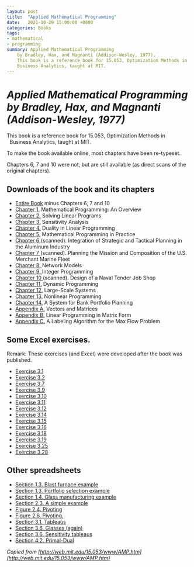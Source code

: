 ```yaml
---
layout: post
title:  "Applied Mathematical Programming"
date:   2021-10-29 15:00:00 +0800
categories: Books
tags:
- mathematical
- programming
summary: Applied Mathematical Programming
    by Bradley, Hax, and Magnanti (Addison-Wesley, 1977).
    This book is a reference book for 15.053, Optimization Methods in
    Business Analytics, taught at MIT.
---
```


# *Applied Mathematical Programming <br> by Bradley, Hax, and Magnanti (Addison-Wesley, 1977)*

This book is a reference book for 15.053, Optimization Methods in<br>
&nbsp;&nbsp;Business Analytics, taught at MIT.

To make the book available online, most chapters have been re-typeset.

Chapters 6, 7 and 10 were not, but are still available (as direct scans of the original chapters).


## Downloads of the book and its chapters

- [Entire Book](http://web.mit.edu/15.053/www/AppliedMathematicalProgramming.pdf)   minus Chapters 6, 7 and 10
- [Chapter 1.](http://web.mit.edu/15.053/www/AMP-Chapter-01.pdf)   Mathematical Programming:  An Overview
- [Chapter 2.](http://web.mit.edu/15.053/www/AMP-Chapter-02.pdf)    Solving Linear Programs
- [Chapter 3.](http://web.mit.edu/15.053/www/AMP-Chapter-03.pdf)    Sensitivity Analysis
- [Chapter 4.](http://web.mit.edu/15.053/www/AMP-Chapter-04.pdf)    Duality in Linear Programming
- [Chapter 5.](http://web.mit.edu/15.053/www/AMP-Chapter-05.pdf)    Mathematical Programming in Practice
- [Chapter 6  ](http://web.mit.edu/15.053/www/AMP-Chapter-06-scanned.pdf)  (scanned).   Integration of Strategic and Tactical Planning in the Aluminum Industry
- [Chapter 7  ](http://web.mit.edu/15.053/www/AMP-Chapter-07-scanned.pdf) (scanned).   Planning the Mission and Composition of the U.S.  Merchant Marine Fleet
- [Chapter 8. ](http://web.mit.edu/15.053/www/AMP-Chapter-08.pdf)   Network Models
- [Chapter 9. ](http://web.mit.edu/15.053/www/AMP-Chapter-09.pdf)   Integer Programming
- [Chapter 10 ](http://web.mit.edu/15.053/www/AMP-Chapter-10-scanned.pdf)  (scanned).   Design of a Naval Tender Job Shop
- [Chapter 11.](http://web.mit.edu/15.053/www/AMP-Chapter-11.pdf)   Dynamic Programming
- [Chapter 12.](http://web.mit.edu/15.053/www/AMP-Chapter-12.pdf)   Large-Scale Systems
- [Chapter 13.](http://web.mit.edu/15.053/www/AMP-Chapter-13.pdf)   Nonlinear Programming
- [Chapter 14.](http://web.mit.edu/15.053/www/AMP-Chapter-14.pdf)   A System for Bank Portfolio Planning
- [Appendix A.](http://web.mit.edu/15.053/www/AMP-Appendix-A.pdf)  Vectors and Matrices
- [Appendix B.](http://web.mit.edu/15.053/www/AMP-Appendix-B.pdf)  Linear Programming in Matrix Form
- [Appendix C.](http://web.mit.edu/15.053/www/AMP-Appendix-C.pdf)  A Labeling Algorithm for the Max Flow Problem
     

## Some Excel exercises.

Remark:  These exercises (and Excel) were developed after the book was published.

- [Exercise 3.1 ](http://web.mit.edu/15.053/www/ExcelExercises/Exer3.1.xls)
- [Exercise 3.2 ](http://web.mit.edu/15.053/www/ExcelExercises/Exer3.2.xls) 
- [Exercise 3.7 ](http://web.mit.edu/15.053/www/ExcelExercises/Exer3.7.xls)
- [Exercise 3.9 ](http://web.mit.edu/15.053/www/ExcelExercises/Exer3.9_Revised.xls)  
- [Exercise 3.10](http://web.mit.edu/15.053/www/ExcelExercises/Exer3.10.xls)
- [Exercise 3.11](http://web.mit.edu/15.053/www/ExcelExercises/Exer3.11.xls)  
- [Exercise 3.12](http://web.mit.edu/15.053/www/ExcelExercises/Exer3.12.xls)
- [Exercise 3.14](http://web.mit.edu/15.053/www/ExcelExercises/Exer3.14.xls) 
- [Exercise 3.15](http://web.mit.edu/15.053/www/ExcelExercises/Exer3.15.xls) 
- [Exercise 3.16](http://web.mit.edu/15.053/www/ExcelExercises/Exer3.16.xls) 
- [Exercise 3.18](http://web.mit.edu/15.053/www/ExcelExercises/Exer3.18.xls) 
- [Exercise 3.19](http://web.mit.edu/15.053/www/ExcelExercises/Exer3.19.xls) 
- [Exercise 3.25](http://web.mit.edu/15.053/www/ExcelExercises/Exer3.25.xls) 
- [Exercise 3.28](http://web.mit.edu/15.053/www/ExcelExercises/Exer3.28.xls) 

 

## Other spreadsheets

- [Section 1.3.  Blast furnace example       ](http://web.mit.edu/15.053/www/ExcelExercises/Sect1.3_Blast_Furnace.xls)
- [Section 1.3.  Portfolio selection example ](http://web.mit.edu/15.053/www/ExcelExercises/Sect1.3_Portfolio_Selection.xls)
- [Section 1.4.   Glass manufacturing example](http://web.mit.edu/15.053/www/ExcelExercises/Sect1.4_Glass_Problem.xls)
- [Section 2.3.   A simple example           ](http://web.mit.edu/15.053/www/ExcelExercises/Sect2.3_Simple_Example.xls)
- [Figure 2.4.   Pivoting                    ](http://web.mit.edu/15.053/www/ExcelExercises/Fig2.4_Pivoting.xls )
- [Figure 2.6.  Pivoting.                    ](http://web.mit.edu/15.053/www/ExcelExercises/Fig2.6_Pivoting.xls)
- [Section 3.1.   Tableaus                   ](http://web.mit.edu/15.053/www/ExcelExercises/Sect3.1_Tableaus.xls)
- [Section 3.6.   Glasses (again)            ](http://web.mit.edu/15.053/www/ExcelExercises/Sect3.6_Glasses.xls)
- [Section 3.6.   Sensitivity tableaus       ](http://web.mit.edu/15.053/www/ExcelExercises/Sect3.6_Sensitivity.xls)
- [Section 4.2.   Primal-Dual                ](http://web.mit.edu/15.053/www/ExcelExercises/Sect4.2_Primal_Dual.xls)
 

*Copied from [http://web.mit.edu/15.053/www/AMP.htm](http://web.mit.edu/15.053/www/AMP.htm)*